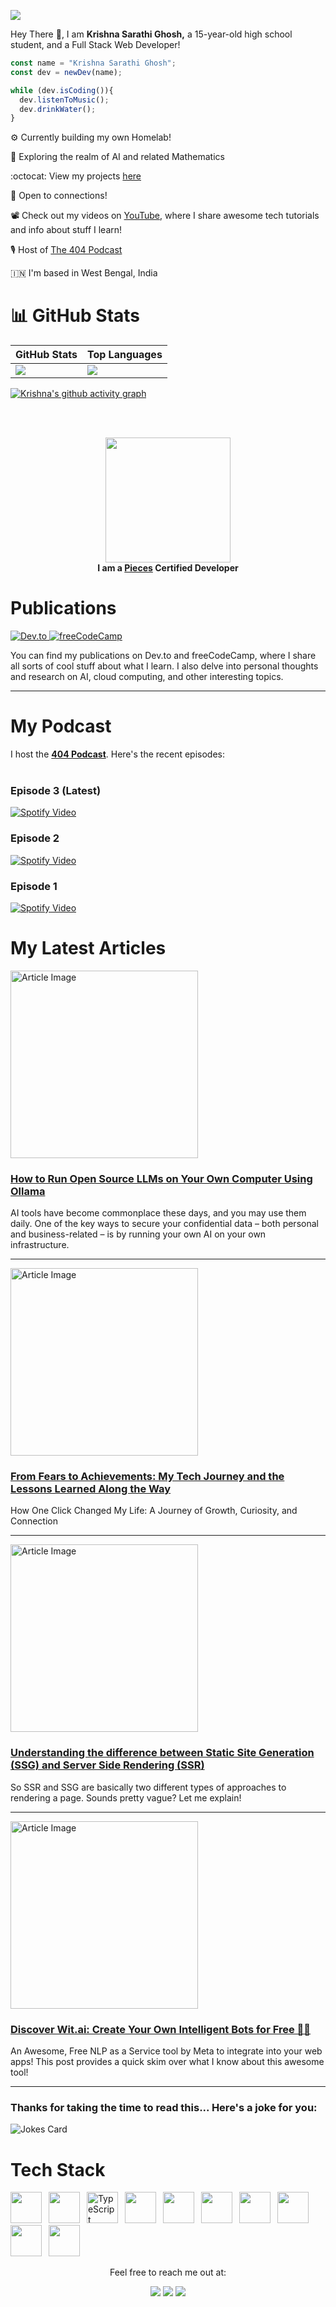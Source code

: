<p>
  <img src="https://pbs.twimg.com/profile_banners/1495009262070026242/1732354743/1500x500">
</p>

Hey There 👋, I am **Krishna Sarathi Ghosh,** a 15-year-old high school student, and a Full Stack Web Developer!


```js
const name = "Krishna Sarathi Ghosh";
const dev = newDev(name);

while (dev.isCoding()){
  dev.listenToMusic();
  dev.drinkWater();
}

```

⚙️ Currently building my own Homelab!

🤖 Exploring the realm of AI and related Mathematics

:octocat: View my projects <a href="https://github.com/imkrishnasarathi">here</a>

🤝 Open to connections!

📽 Check out my videos on [YouTube](https://youtube.com/@krishcodes), where I share awesome tech tutorials and info about stuff I learn!

🎙️ Host of [The 404 Podcast](https://www.youtube.com/@krishcodes/podcasts)

🇮🇳 I'm based in West Bengal, India

# **📊 GitHub Stats**

| GitHub Stats | Top Languages |
|--------------|---------------|
| ![](https://github-readme-stats.vercel.app/api?username=imkrishnasarathi&theme=nightowl&hide_border=false&include_all_commits=false&count_private=false) | ![](https://github-readme-stats.vercel.app/api/top-langs/?username=imkrishnasarathi&theme=nightowl&hide_border=false&include_all_commits=false&count_private=false&layout=compact) |

[![Krishna's github activity graph](https://github-readme-activity-graph.vercel.app/graph?username=imkrishnasarathi&theme=react-dark)](https://github.com/imkrishnasarathi/github-readme-activity-graph)

<br/><br/>

<div align="center">
    <img src="https://github.com/user-attachments/assets/91efd412-9d69-427b-ac6a-64ed8bf90c07" width="200" height="200">
    <br/>
    <strong>I am a <a href="https://badgr.com/public/assertions/Adf8q6OEQuKlvaxDFCkfkg">Pieces</a> Certified Developer</strong>
</div>

# Publications
<div>
  <a href="https://dev.to/krishnasarathi">
    <img src="https://img.shields.io/badge/dev.to-0A0A0A?style=for-the-badge&logo=dev.to&logoColor=white" target="_blank" alt="Dev.to">
  </a>
  <a href="https://freecodecamp.org/news/author/imkrishnasarathi/">
    <img src="https://img.shields.io/badge/freeCodeCamp-4C4C4C?style=for-the-badge&logo=freecodecamp&logoColor=white" target="_blank" alt="freeCodeCamp">
  </a>
</div>

You can find my publications on Dev.to and freeCodeCamp, where I share all sorts of cool stuff about what I learn.
I also delve into personal thoughts and research on AI, cloud computing, and other interesting topics.

---

# My Podcast

I host the [**404 Podcast**](https://open.spotify.com/show/51YlbX6RvxjYNbMuaqWE3P?si=dbe0d5fe566748bd). Here's the recent episodes: <br><br>
### Episode 3 (Latest)
[![Spotify Video]()](https://open.spotify.com/embed/show/51YlbX6RvxjYNbMuaqWE3P/video?utm_source=generator)
<br>
### Episode 2
[![Spotify Video](https://i9.ytimg.com/vi/Geb3634GFv8/mqdefault.jpg?v=66af21bd&sqp=CPzd_7sG&rs=AOn4CLDZra7woaRxAFDhxHBnsLEq63fezw)](https://open.spotify.com/episode/76QqvacBbK47cej2Y4CvmQ?si=Ihc5kWSJQHuloiP53uFjdQ)
<br>
### Episode 1
[![Spotify Video](https://i.ytimg.com/an_webp/nUFU7aXFdtk/mqdefault_6s.webp?du=3000&sqp=CI3L_7sG&rs=AOn4CLCji5j7BBc5CID1HUMKrGJY-wc0tA)](https://open.spotify.com/episode/6l8BB8JV5SDBbofTJlTRab?si=GnPFcQufSXCPFPvRAy-S9w)
<br>

# My Latest Articles

<div>
  <div align="left">
    <a href="https://www.freecodecamp.org/news/how-to-run-open-source-llms-on-your-own-computer-using-ollama/" target="_blank">
      <img src="https://cdn.hashnode.com/res/hashnode/image/upload/v1734681473969/20c1a1cd-898a-4f48-a26f-d2d3d2917efc.png" alt="Article Image" width="300">
    </a>
    <h3><a href="https://www.freecodecamp.org/news/how-to-run-open-source-llms-on-your-own-computer-using-ollama/" target="_blank">How to Run Open Source LLMs on Your Own Computer Using Ollama</a></h3>
    <p>AI tools have become commonplace these days, and you may use them daily. One of the key ways to secure your confidential data – both personal and business-related – is by running your own AI on your own infrastructure.</p>
  </div>

  ---
  
  <div align="left">
    <a href="https://dev.to/krishnasarathi/from-fears-to-achievements-my-tech-journey-and-the-lessons-learned-along-the-way-2mhi" target="_blank">
      <img src="https://img.freepik.com/premium-vector/progress-man-walking-up-stairs-their-goal-motivation-path-target-s-achievement_70921-1811.jpg" alt="Article Image" width="300">
    </a>
    <h3><a href="https://dev.to/krishnasarathi/from-fears-to-achievements-my-tech-journey-and-the-lessons-learned-along-the-way-2mhi" target="_blank">From Fears to Achievements: My Tech Journey and the Lessons Learned Along the Way</a></h3>
    <p>How One Click Changed My Life: A Journey of Growth, Curiosity, and Connection</p>
  </div>

  ---

  <div align="left">
    <a href="https://dev.to/krishnasarathi/understanding-the-difference-between-static-site-generation-ssg-and-server-side-rendering-ssr-bbk" target="_blank">
      <img src="https://media2.dev.to/dynamic/image/width=1000,height=420,fit=cover,gravity=auto,format=auto/https%3A%2F%2Fdev-to-uploads.s3.amazonaws.com%2Fuploads%2Farticles%2Fgbsj22505e9smoku8irh.jpeg" alt="Article Image" width="300">
    </a>
    <h3><a href="https://dev.to/krishnasarathi/understanding-the-difference-between-static-site-generation-ssg-and-server-side-rendering-ssr-bbk" target="_blank">Understanding the difference between Static Site Generation (SSG) and Server Side Rendering (SSR)</a></h3>
    <p>So SSR and SSG are basically two different types of approaches to rendering a page. Sounds pretty vague? Let me explain!</p>
  </div>

  ---

  <div align="left">
    <a href="https://dev.to/krishnasarathi/discover-witai-create-your-own-intelligent-bots-for-free-1g4j" target="_blank">
      <img src="https://media2.dev.to/dynamic/image/width=1000,height=420,fit=cover,gravity=auto,format=auto/https%3A%2F%2Fdev-to-uploads.s3.amazonaws.com%2Fuploads%2Farticles%2Fe14a38lxzj99egcmesn5.jpeg" alt="Article Image" width="300">
    </a>
    <h3><a href="https://dev.to/krishnasarathi/discover-witai-create-your-own-intelligent-bots-for-free-1g4j" target="_blank">Discover Wit.ai: Create Your Own Intelligent Bots for Free 🚀🤖</a></h3>
    <p>An Awesome, Free NLP as a Service tool by Meta to integrate into your web apps! This post provides a quick skim over what I know about this awesome tool!</p>
  </div>

  ---

</div>


### Thanks for taking the time to read this... Here's a joke for you:

![Jokes Card](https://readme-jokes.vercel.app/api)

# **Tech Stack**
<img height="50" src="https://cdn.jsdelivr.net/gh/devicons/devicon@latest/icons/go/go-original.svg" />&ensp;
<img height="50" src="https://cdn.jsdelivr.net/gh/devicons/devicon/icons/python/python-original.svg" />&ensp;
<img height="50" src="https://cdn.jsdelivr.net/gh/devicons/devicon/icons/typescript/typescript-original.svg" alt="TypeScript" />&ensp;
<img height="50" src="https://cdn.jsdelivr.net/gh/devicons/devicon/icons/react/react-original.svg" />&ensp;
<img height="50" src="https://cdn.jsdelivr.net/gh/devicons/devicon/icons/nodejs/nodejs-original.svg" />&ensp;
<img height="50" src="https://cdn.jsdelivr.net/gh/devicons/devicon@latest/icons/tailwindcss/tailwindcss-original.svg" />&ensp;
<img height="50" src="https://cdn.jsdelivr.net/gh/devicons/devicon@latest/icons/sass/sass-original.svg"/>&ensp;
<img height="50" src="https://cdn.jsdelivr.net/gh/devicons/devicon@latest/icons/nextjs/nextjs-original.svg"/>&ensp;
<img height="50" src="https://cdn.jsdelivr.net/gh/devicons/devicon@latest/icons/figma/figma-original.svg"/>&ensp;
<img height="50" src="https://cdn.jsdelivr.net/gh/devicons/devicon@latest/icons/swift/swift-original.svg"/>&ensp;

<rect fill="white" />

<div align='center'> 
  Feel free to reach me out at:
  <br>
  <p align="center">
  <a href="https://dev.to/krishnasarathi"><img src="https://img.shields.io/badge/dev.to-0A0A0A?style=for-the-badge&logo=dev.to&logoColor=white"></a> 
  <a href="https://twitter.com/intent/follow?screen_name=codeskae"><img src="https://img.shields.io/badge/Twitter-1DA1F2?style=for-the-badge&logo=twitter&logoColor=white"></a>
  <a href="mailto:krishnasarathishem+githubprofile@gmail.com"><img src="https://img.shields.io/badge/mail-EA4335?style=for-the-badge&logo=gmail&logoColor=white"></a>
</p>
</div>




